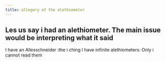 ```yaml
---
title: allegory of the alethiometer
---
```


## Les us say i had an alethiometer. The main issue would be interpreting what it said

I have an Allesschneider :the i ching 
I have infinite alethiometers:
Only i cannot read them
